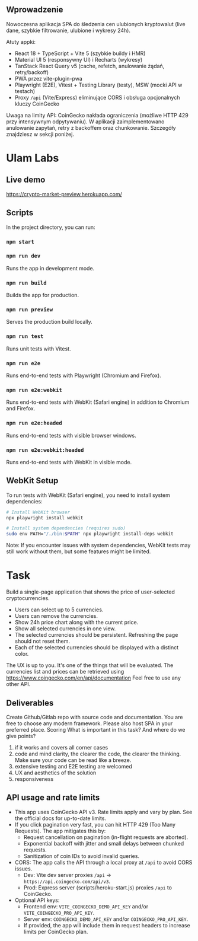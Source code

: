 ## Wprowadzenie

Nowoczesna aplikacja SPA do śledzenia cen ulubionych kryptowalut (live dane, szybkie filtrowanie, ulubione i wykresy 24h).

Atuty appki:
- React 18 + TypeScript + Vite 5 (szybkie buildy i HMR)
- Material UI 5 (responsywny UI) i Recharts (wykresy)
- TanStack React Query v5 (cache, refetch, anulowanie żądań, retry/backoff)
- PWA przez vite-plugin-pwa
- Playwright (E2E), Vitest + Testing Library (testy), MSW (mocki API w testach)
- Proxy `/api` (Vite/Express) eliminujące CORS i obsługa opcjonalnych kluczy CoinGecko

Uwaga na limity API: CoinGecko nakłada ograniczenia (możliwe HTTP 429 przy intensywnym odpytywaniu).
W aplikacji zaimplementowano anulowanie zapytań, retry z backoffem oraz chunkowanie.
Szczegóły znajdziesz w sekcji poniżej.

# Ulam Labs

## Live demo

https://crypto-market-preview.herokuapp.com/

##  Scripts

In the project directory, you can run:

### `npm start`
### `npm run dev`
Runs the app in development mode.

### `npm run build`
Builds the app for production.

### `npm run preview`
Serves the production build locally.

### `npm run test`
Runs unit tests with Vitest.

### `npm run e2e`
Runs end-to-end tests with Playwright (Chromium and Firefox).

### `npm run e2e:webkit`
Runs end-to-end tests with WebKit (Safari engine) in addition to Chromium and Firefox.

### `npm run e2e:headed`
Runs end-to-end tests with visible browser windows.

### `npm run e2e:webkit:headed`
Runs end-to-end tests with WebKit in visible mode.

## WebKit Setup

To run tests with WebKit (Safari engine), you need to install system dependencies:

```bash
# Install WebKit browser
npx playwright install webkit

# Install system dependencies (requires sudo)
sudo env PATH="/./bin:$PATH" npx playwright install-deps webkit
```

Note: If you encounter issues with system dependencies, WebKit tests may still work without them, but some features might be limited.

# Task

Build a single-page application that shows the price of user-selected cryptocurrencies.

- Users can select up to 5 currencies.
- Users can remove the currencies.
- Show 24h price chart along with the current price.
- Show all selected currencies in one view.
- The selected currencies should be persistent. Refreshing the page should not reset
  them.
- Each of the selected currencies should be displayed with a distinct color.


The UX is up to you. It's one of the things that will be evaluated.
The currencies list and prices can be retrieved using
https://www.coingecko.com/en/api/documentation
Feel free to use any other API.

## Deliverables

Create Github/Gitlab repo with source code and documentation. You are free to choose any
modern framework. Please also host SPA in your preferred place.
Scoring
What is important in this task? And where do we give points?

1. if it works and covers all corner cases
2. code and mind clarity, the clearer the code, the clearer the thinking. Make sure your
   code can be read like a breeze.
3. extensive testing and E2E testing are welcomed
4. UX and aesthetics of the solution
5. responsiveness

## API usage and rate limits

- This app uses CoinGecko API v3. Rate limits apply and vary by plan. See the official docs for up-to-date limits.
- If you click pagination very fast, you can hit HTTP 429 (Too Many Requests). The app mitigates this by:
  - Request cancellation on pagination (in-flight requests are aborted).
  - Exponential backoff with jitter and small delays between chunked requests.
  - Sanitization of coin IDs to avoid invalid queries.
- CORS: The app calls the API through a local proxy at `/api` to avoid CORS issues.
  - Dev: Vite dev server proxies `/api` → `https://api.coingecko.com/api/v3`.
  - Prod: Express server (scripts/heroku-start.js) proxies `/api` to CoinGecko.
- Optional API keys:
  - Frontend env: `VITE_COINGECKO_DEMO_API_KEY` and/or `VITE_COINGECKO_PRO_API_KEY`.
  - Server env: `COINGECKO_DEMO_API_KEY` and/or `COINGECKO_PRO_API_KEY`.
  - If provided, the app will include them in request headers to increase limits per CoinGecko plan.



